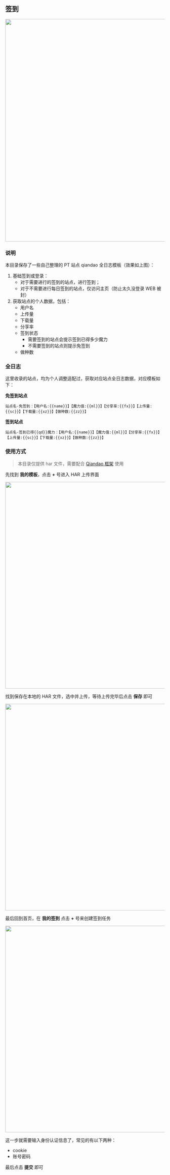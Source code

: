 ## 签到

<img src="https://raw.githubusercontent.com/shuosiw/unraid/master/.assets/har4.jpg" width="700">

### 说明

本目录保存了一些自己整理的 PT 站点 qiandao 全日志模板（效果如上图）：

1. 基础签到或登录：
    * 对于需要进行的签到的站点，进行签到；
    * 对于不需要进行每日签到的站点，仅访问主页（防止太久没登录 WEB 被封）
2. 获取站点的个人数据，包括：
    * 用户名
    * 上传量
    * 下载量
    * 分享率
    * 签到状态
        * 需要签到的站点会提示签到已得多少魔力
        * 不需要签到的站点则提示免签到
    * 做种数

### 全日志

这里收录的站点，均为个人调整适配过，获取对应站点全日志数据，对应模板如下：


**免签到站点**

```
站点名-免签到：【用户名:{{name}}】【魔力值:{{ml}}】【分享率:{{fx}}】【上传量:{{sc}}】【下载量:{{xz}}】【做种数:{{zz}}】
```

**签到站点**

```
站点名-签到已得{{qd}}魔力：【用户名:{{name}}】【魔力值:{{ml}}】【分享率:{{fx}}】【上传量:{{sc}}】【下载量:{{xz}}】【做种数:{{zz}}】
```

### 使用方式


> 本目录仅提供 har 文件，需要配合 [Qiandao 框架](https://github.com/shuosiw/unraid/blob/master/qiandao.xml) 使用


先找到 **我的模板**，点击 **+** 号进入 HAR 上传界面

<img src="https://raw.githubusercontent.com/shuosiw/unraid/master/.assets/har1.jpg" width="650">

找到保存在本地的 HAR 文件，选中并上传，等待上传完毕后点击 **保存** 即可

<img src="https://raw.githubusercontent.com/shuosiw/unraid/master/.assets/har2.jpg" width="650">

最后回到首页，在 **我的签到** 点击 **+** 号来创建签到任务

<img src="https://raw.githubusercontent.com/shuosiw/unraid/master/.assets/har3.jpg" width="650">

这一步就需要输入身份认证信息了，常见的有以下两种：

* cookie
* 账号密码

最后点击 **提交** 即可
